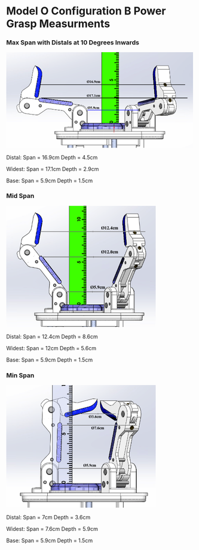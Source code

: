 # Model O Configuration B Power Grasp Measurments


### Max Span with Distals at 10 Degrees Inwards
<img src="Images/ModelO_ConfB_Power_Max_Depth.png" width="500">

Distal: Span = 16.9cm Depth = 4.5cm

Widest: Span = 17.1cm Depth = 2.9cm

Base: Span = 5.9cm Depth = 1.5cm

### Mid Span
<img src="Images/ModelO_ConfB_Power_Mid.png" width="400">

Distal: Span = 12.4cm Depth = 8.6cm

Widest: Span = 12cm Depth = 5.6cm

Base: Span = 5.9cm Depth = 1.5cm


### Min Span
<img src="Images/ModelO_ConfB_Power_Min.png" width="400">

Distal: Span = 7cm Depth = 3.6cm

Widest: Span = 7.6cm Depth = 5.9cm

Base: Span = 5.9cm Depth = 1.5cm
